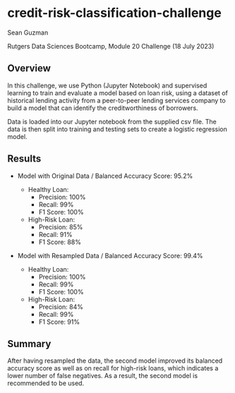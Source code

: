 # credit-risk-classification-challenge

Sean Guzman

Rutgers Data Sciences Bootcamp, Module 20 Challenge (18 July 2023)

## Overview
In this challenge, we use Python (Jupyter Notebook) and supervised learning to train and evaluate a model based on loan risk, using a dataset of historical lending activity from a peer-to-peer lending services company to build a model that can identify the creditworthiness of borrowers.

Data is loaded into our Jupyter notebook from the supplied csv file. The data is then split into training and testing sets to create a logistic regression model.

## Results
- Model with Original Data / Balanced Accuracy Score: 95.2%
    - Healthy Loan:
        - Precision: 100%
        - Recall: 99%
        -  F1 Score: 100%
    - High-Risk Loan:
        - Precision: 85%
        - Recall: 91%
        -  F1 Score: 88%

- Model with Resampled Data / Balanced Accuracy Score: 99.4%
    - Healthy Loan:
        - Precision: 100%
        - Recall: 99%
        -  F1 Score: 100%
    - High-Risk Loan:
        - Precision: 84%
        - Recall: 99%
        -  F1 Score: 91%
        
## Summary
After having resampled the data, the second model improved its balanced accuracy score as well as on recall for high-risk loans, which indicates a lower number of false negatives.  As a result, the second model is recommended to be used.

